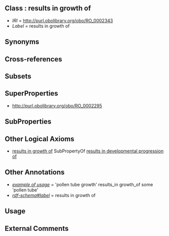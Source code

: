 
## Class : results in growth of

 * *IRI* = http://purl.obolibrary.org/obo/RO_0002343
 * *Label* = results in growth of

## Synonyms


## Cross-references


## Subsets


## SuperProperties

 * <http://purl.obolibrary.org/obo/RO_0002295>

## SubProperties


## Other Logical Axioms

 * [results in growth of](../../RO/43/RO_0002343.md) SubPropertyOf [results in developmental progression of](../../RO/95/RO_0002295.md)

## Other Annotations

 * *[example of usage](../../IAO/12/IAO_0000112.md)* = 'pollen tube growth' results_in growth_of some 'pollen tube'
 * *[rdf-schema#label](../../el/rdf-schema#label.md)* = results in growth of

## Usage


## External Comments

